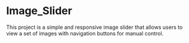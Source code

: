 # Image_Slider
This project is a simple and responsive image slider that allows users to view a set of images with navigation buttons for manual control. 
